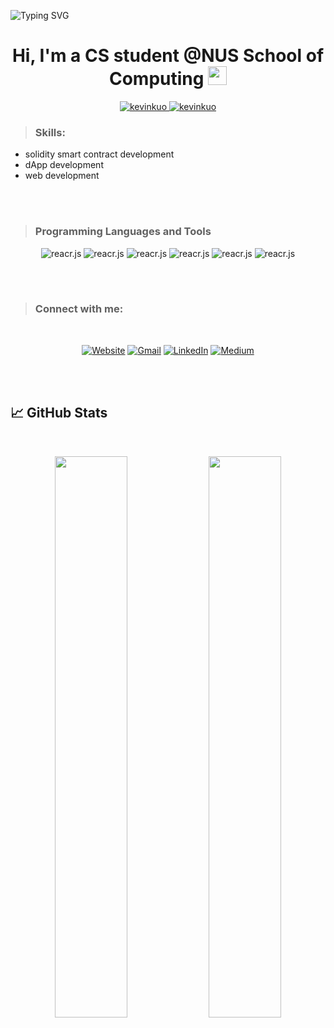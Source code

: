 ![Typing SVG](https://readme-typing-svg.herokuapp.com?size=24&width=600&lines=Welcome+To+Kevin's+GitHub+Profile!)

<h1 align="center">Hi, I'm a CS student @NUS School of Computing <img src="https://raw.githubusercontent.com/MartinHeinz/MartinHeinz/master/wave.gif" width="30px" height='30px'></h1>

<p align="center">
	<a href="https://github.com/kevinkuo0320">
		<img src="https://komarev.com/ghpvc/?username=kevinkuo0320&label=Profile%20views&color=0e75b6&style=flat" alt="kevinkuo" />
	</a>
	<a href="https://github.com/kevinkuo0320">
		<img src="https://img.shields.io/github/followers/kevinkuo0320?label=Followers" alt="kevinkuo" />
	</a>
</p>

> ### Skills:
- solidity smart contract development
- dApp development
- web development
  
<br />
<br />

> ### Programming Languages and Tools


<p align="center">	
        <a>
        <img img src="https://img.shields.io/badge/JavaScript-F7DF1E?style=for-the-badge&logo=javascript&logoColor=black" alt="reacr.js"/>
        </a>
        <a>
        <img img src="https://img.shields.io/badge/Java-ED8B00?style=for-the-badge&logo=java&logoColor=white" alt="reacr.js"/>
        </a>
        <a>
        <img img src="https://img.shields.io/badge/Rust-000000?style=for-the-badge&logo=rust&logoColor=white" alt="reacr.js"/>
        </a>
        <a><img img src="https://img.shields.io/badge/React-20232A?style=for-the-badge&logo=react&logoColor=61DAFB" alt="reacr.js"/></a>
        <a><img img src="https://img.shields.io/badge/Ethereum-3C3C3D?style=for-the-badge&logo=Ethereum&logoColor=white" alt="reacr.js"/></a>
        <a><img img src="https://img.shields.io/badge/polkadot-E6007A?style=for-the-badge&logo=polkadot&logoColor=000" alt="reacr.js"/></a>
</p>

<br />
<br />

> ### Connect with me:

<br />

<p align="center">
    <a href=""><img img src="https://img.shields.io/badge/website-000000?style=for-the-badge&logo=About.me&logoColor=white" alt="Website"/></a>
    <a href="mailto:kevinkuo0320@gmail.com"><img img src="https://img.shields.io/badge/Gmail-D14836?style=for-the-badge&logo=gmail&logoColor=white" alt="Gmail"/></a>
	<a href="https://www.linkedin.com/in/kevinkuochunyuan/"><img src="https://img.shields.io/badge/LinkedIn-0077B5?style=for-the-badge&logo=linkedin&logoColor=white" alt="LinkedIn"/></a>
	<a href="https://medium.com/@KevinKuo_"><img src="https://img.shields.io/badge/Medium-12100E?style=for-the-badge&logo=medium&logoColor=white" alt="Medium"/></a>
</p>

<br />
<br />

## 📈 GitHub Stats
<br>
<p align="center">
  <img width="48%" src="https://github-readme-stats.vercel.app/api?username=kevinkuo0320&show_icons=true&theme=radical" />
  <img width="48%" src="https://github-readme-streak-stats.herokuapp.com/?user=kevinkuo0320&theme=radical" />
</p>
